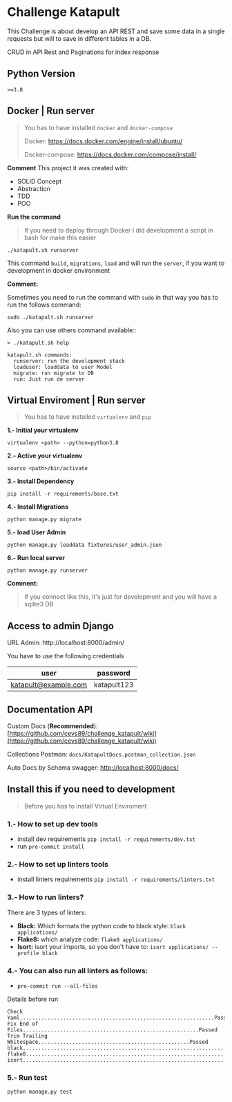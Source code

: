 # Challenge Katapult
This Challenge is about develop an API REST and save some data in a single requests but will to save in different tables in a DB.

CRUD in API Rest and Paginations for index response


## Python Version
`>=3.8`

## Docker | Run server
> You has to have installed  `docker` and `docker-compose`
>
> Docker: https://docs.docker.com/engine/install/ubuntu/
>
> Docker-compose: https://docs.docker.com/compose/install/

**Comment**
This project it was created with:

* SOLID Concept
* Abstraction
* TDD
* POO

**Run the command**

>If you need to deploy through Docker I did development a script in bash for make this easier

`./katapult.sh runserver`

This command `build`, `migrations`, `load` and will run the `server`, if you want to development
in docker environment

**Comment:**

Sometimes you need to run the command with `sudo` in that way you has to run the follows command:

`sudo ./katapult.sh runserver`

Also you can use others command available::

```
> ./katapult.sh help

katapult.sh commands:
  runserver: run the development stack
  loaduser: loaddata to user Model
  migrate: run migrate to DB
  run: Just run de server

```


## Virtual Enviroment | Run server
> You has to have installed  `virtualenv` and `pip`

**1.- Initial your virtualenv**

`virtualenv <path> --python=python3.8`

**2.- Active your virtualenv**

`source <path>/bin/activate`

**3.- Install Dependency**

`pip install -r requirements/base.txt`


**4.- Install Migrations**

`python manage.py migrate`

**5.- load User Admin**

`python manage.py loaddata fixtures/user_admin.json`


**6.- Run local server**

`python manage.py runserver`

**Comment:**

> If you connect like this, it's just for development and you will have a sqlite3 DB


## Access to admin Django

URL Admin: http://localhost:8000/admin/


You have to use the following credentials

| user                  | password      |
| ----------------------| --------------|
| katapult@example.com  | katapult123   |


## Documentation API

Custom Docs (**Recommended**): [https://github.com/cevs89/challenge_katapult/wiki](https://github.com/cevs89/challenge_katapult/wiki)

Collections Postman: `docs/KatapultDocs.postman_collection.json`

Auto Docs by Schema swagger: [http://localhost:8000/docs/](http://localhost:8000/docs/)


## Install this if you need to development
> Before you has to install Virtual Enviroment

### 1.- How to set up dev tools
* install dev requirements  `pip install -r requirements/dev.txt`
* run  `pre-commit install`

### 2.- How to set up linters tools
* install linters requirements  `pip install -r requirements/linters.txt`

### 3.- How to run linters?
There are 3 types of linters:
* **Black:** Which formats the python code to black style: `black applications/`
* **Flake8:** which analyze code: `flake8 applications/`
* **Isort:** isort your imports, so you don't have to: `isort applications/ --profile black`

### 4.- You can also run all linters as follows:

* `pre-commit run --all-files`

Details before run

```
Check Yaml...............................................................Passed
Fix End of Files.........................................................Passed
Trim Trailing Whitespace.................................................Passed
black....................................................................Passed
flake8...................................................................Passed
isort....................................................................Passed

```

### 5.- Run test

`python manage.py test`
